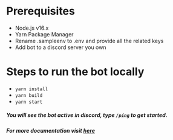 # Prerequisites

- Node.js v16.x
- Yarn Package Manager
- Rename .sampleenv to .env and provide all the related keys
- Add bot to a discord server you own

# Steps to run the bot locally

- `yarn install`
- `yarn build`
- `yarn start`

##### You will see the bot active in discord, type `/ping` to get started.

##### For more documentation visit [here](https://docs.google.com/document/d/1Mbd_v85WCIjeC-oNM1dDbOdU8Lwo7cbuHSeLOw9YwqI/edit?usp=sharing)
